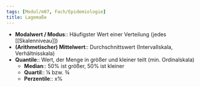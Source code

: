 ```yaml
---
tags: [Modul/m07, Fach/Epidemiologie]
title: Lagemaße
---
```

- **Modalwert / Modus**:: Häufigster Wert einer Verteilung (jedes [[Skalenniveau]])
- **(Arithmetischer) Mittelwert**:: Durchschnittswert (Intervallskala, Verhältnisskala)
- **Quantile**:: Wert, der Menge in größer und kleiner teilt (min. Ordinalskala)
	- **Median**:: 50% ist größer, 50% ist kleiner
	- **Quartil**:: ¼ bzw. ¾
	- **Perzentile**:: x%